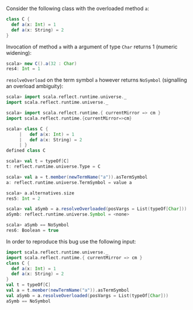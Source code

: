 Consider the following class with the overloaded method `a`:
```scala
class C {
  def a(x: Int) = 1
  def a(x: String) = 2
}
```
Invocation of method `a` with a argument of type `Char` returns 1 (numeric widening):
```scala
scala> new C().a(32 : Char)
res4: Int = 1
```

`resolveOverload` on the term symbol `a` however returns `NoSymbol` (signalling an overload ambiguity):
```scala
scala> import scala.reflect.runtime.universe._
import scala.reflect.runtime.universe._

scala> import scala.reflect.runtime.{ currentMirror => cm }
import scala.reflect.runtime.{currentMirror=>cm}

scala> class C {
     |   def a(x: Int) = 1
     |   def a(x: String) = 2
     | }
defined class C

scala> val t = typeOf[C]
t: reflect.runtime.universe.Type = C

scala> val a = t.member(newTermName("a")).asTermSymbol
a: reflect.runtime.universe.TermSymbol = value a

scala> a.alternatives.size
res5: Int = 2

scala> val aSymb = a.resolveOverloaded(posVargs = List(typeOf[Char]))
aSymb: reflect.runtime.universe.Symbol = <none>

scala> aSymb == NoSymbol
res6: Boolean = true
```

In order to reproduce this bug use the following input:
```scala
import scala.reflect.runtime.universe._
import scala.reflect.runtime.{ currentMirror => cm }
class C {
  def a(x: Int) = 1
  def a(x: String) = 2
}
val t = typeOf[C]
val a = t.member(newTermName("a")).asTermSymbol
val aSymb = a.resolveOverloaded(posVargs = List(typeOf[Char]))
aSymb == NoSymbol
```
